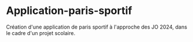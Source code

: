 # Application-paris-sportif
Création d'une application de paris sportif à l'approche des JO 2024, dans le cadre d'un projet scolaire.
